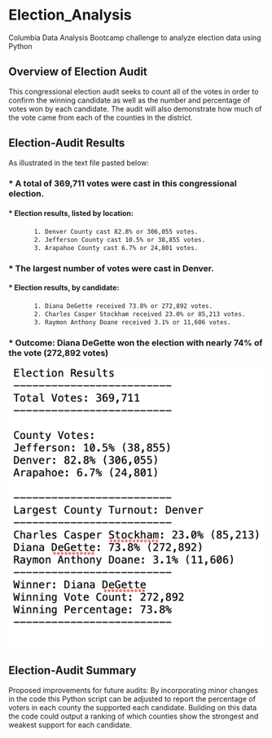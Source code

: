 # Election_Analysis
Columbia Data Analysis Bootcamp challenge to analyze election data using Python

## Overview of Election Audit
This congressional election audit seeks to count all of the votes in order to confirm the winning candidate as well as the number and percentage of votes won by each candidate. The audit will also demonstrate how much of the vote came from each of the counties in the district.

## Election-Audit Results
As illustrated in the text file pasted below:
### * A total of 369,711 votes were cast in this congressional election.
#### * Election results, listed by location:

           1. Denver County cast 82.8% or 306,055 votes.
           2. Jefferson County cast 10.5% or 38,855 votes.
           3. Arapahoe County cast 6.7% or 24,801 votes.

### * The largest number of votes were cast in Denver.
#### * Election results, by candidate:
           1. Diana DeGette received 73.8% or 272,892 votes.
           2. Charles Casper Stockham received 23.0% or 85,213 votes.
           3. Raymon Anthony Doane received 3.1% or 11,606 votes.

### * Outcome: Diana DeGette won the election with nearly 74% of the vote (272,892 votes)

![Results of the Congressional Election Audit](Resources/ElectionResults.png) 

## Election-Audit Summary

Proposed improvements for future audits: By incorporating minor changes in the code this Python script can be adjusted to report the percentage of voters in each county the supported each candidate. Building on this data the code could output a ranking of which counties show the strongest and weakest support for each candidate. 